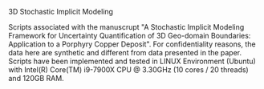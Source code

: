 3D Stochastic Implicit Modeling

Scripts associated with the manuscrupt "A Stochastic Implicit Modeling Framework for Uncertainty Quantification of 3D Geo-domain Boundaries: Application to a Porphyry Copper Deposit". For confidentiality reasons, the data here are synthetic and different from data presented in the paper. Scripts have been implemented and tested in LINUX Environment (Ubuntu) with Intel(R) Core(TM) i9-7900X CPU @ 3.30GHz  (10 cores / 20 threads) and 120GB RAM.
